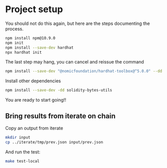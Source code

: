 # Project setup

You should not do this again, but here are the steps documenting the
process.

```bash
npm install npm@10.9.0
npm init
npm install --save-dev hardhat
npx hardhat init
```

The last step may hang, you can cancel and reissue the command

```bash
npm install --save-dev "@nomicfoundation/hardhat-toolbox@^5.0.0" --dd
```

Install other dependencies


```bash
npm install --save-dev -dd solidity-bytes-utils
```

You are ready to start going!!

## Bring results from iterate on chain

Copy an output from iterate

```bash
mkdir input
cp ../iterate/tmp/prev.json input/prev.json
```

And run the test:

```bash
make test-local
```
